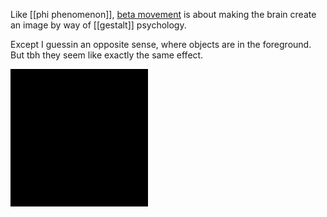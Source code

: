 Like [[phi phenomenon]], [beta movement](https://en.wikipedia.org/wiki/Beta_movement) is about making the brain create an image by way of [[gestalt]] psychology. 

Except I guessin an opposite sense, where objects are in the foreground. But tbh they seem like exactly the same effect.

![Beta_movement.gif](./static/img/Beta_movement.gif)